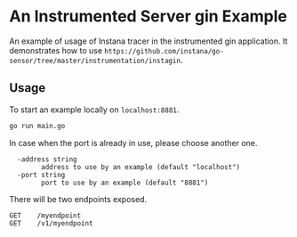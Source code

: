 An Instrumented Server gin Example
==========================

An example of usage of Instana tracer in the instrumented gin application. It demonstrates how to use `https://github.com/instana/go-sensor/tree/master/instrumentation/instagin`.

Usage
-----

To start an example locally on `localhost:8881`.

```bash
go run main.go
```

In case when the port is already in use, please choose another one.

```
  -address string
        address to use by an example (default "localhost")
  -port string
        port to use by an example (default "8881")
```

There will be two endpoints exposed.

```
GET    /myendpoint               
GET    /v1/myendpoint    
```       
